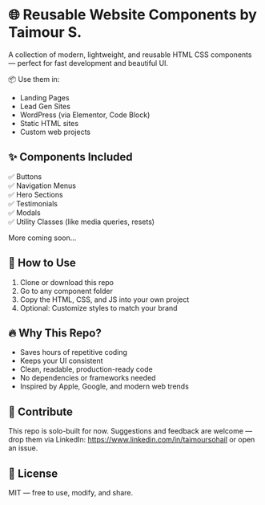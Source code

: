 # 🌐 Reusable Website Components by Taimour S.

A collection of modern, lightweight, and reusable HTML CSS components — perfect for fast development and beautiful UI.

📦 Use them in:
- Landing Pages
- Lead Gen Sites
- WordPress (via Elementor, Code Block)
- Static HTML sites
- Custom web projects

## ✨ Components Included

✅ Buttons  
✅ Navigation Menus  
✅ Hero Sections  
✅ Testimonials  
✅ Modals  
✅ Utility Classes (like media queries, resets)

More coming soon...

## 🚀 How to Use

1. Clone or download this repo
2. Go to any component folder
3. Copy the HTML, CSS, and JS into your own project
4. Optional: Customize styles to match your brand

## 🔥 Why This Repo?

- Saves hours of repetitive coding  
- Keeps your UI consistent  
- Clean, readable, production-ready code  
- No dependencies or frameworks needed  
- Inspired by Apple, Google, and modern web trends

## 🙌 Contribute

This repo is solo-built for now. Suggestions and feedback are welcome — drop them via LinkedIn: https://www.linkedin.com/in/taimoursohail or open an issue.

## 📄 License

MIT — free to use, modify, and share.
